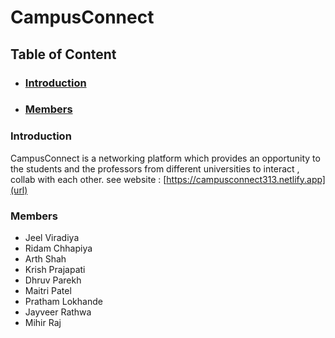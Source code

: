# CampusConnect

## Table of Content

- ### [Introduction](#introduction)
- ### [Members](#members)

### Introduction

CampusConnect is a networking platform which provides an opportunity to the students and the professors from different universities to interact , collab with each other. 
see website : [https://campusconnect313.netlify.app](url)

### Members

- Jeel Viradiya
- Ridam Chhapiya
- Arth Shah
- Krish Prajapati
- Dhruv Parekh
- Maitri Patel
- Pratham Lokhande
- Jayveer Rathwa
- Mihir Raj
    
